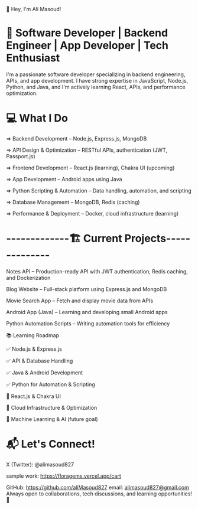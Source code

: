 👋 Hey, I'm Ali Masoud!

# 🚀 Software Developer | Backend Engineer | App Developer | Tech Enthusiast

I'm a passionate software developer specializing in backend engineering, APIs, and app development. I have strong expertise in JavaScript, Node.js, Python, and Java, and I'm actively learning React, APIs, and performance optimization.

  # 💻 What I Do

=> Backend Development – Node.js, Express.js, MongoDB

=> API Design & Optimization – RESTful APIs, authentication (JWT, Passport.js)

=> Frontend Development – React.js (learning), Chakra UI (upcoming)

=> App Development – Android apps using Java 

=> Python Scripting & Automation – Data handling, automation, and scripting

=> Database Management – MongoDB, Redis (caching)

=> Performance & Deployment – Docker, cloud infrastructure (learning)

 # -------------🏗️ Current Projects--------------
  
Notes API – Production-ready API with JWT authentication, Redis caching, and Dockerization

Blog Website – Full-stack platform using Express.js and MongoDB

Movie Search App – Fetch and display movie data from APIs

Android App (Java) – Learning and developing small Android apps

Python Automation Scripts – Writing automation tools for efficiency

📚 Learning Roadmap

✅ Node.js & Express.js

✅ API & Database Handling

✅ Java & Android Development

✅ Python for Automation & Scripting

🔄 React.js & Chakra UI

🔄 Cloud Infrastructure & Optimization

🔄 Machine Learning & AI (future goal)

# 📬 Let's Connect!
X (Twitter): @alimasoud827

sample work: https://floragems.vercel.app/cart

GitHub: https://github.com/aliMasoud827
email:  alimasoud827@gmail.com
Always open to collaborations, tech discussions, and learning opportunities! 🚀
